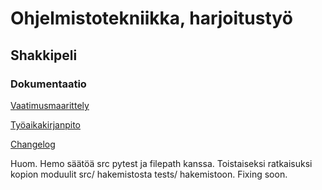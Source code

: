 # Ohjelmistotekniikka, harjoitustyö

## Shakkipeli

### Dokumentaatio

[Vaatimusmaarittely](https://github.com/slerbu/ot-harjoitustyo/blob/master/dokumentaatio/vaatimusmaarittely.md)

[Työaikakirjanpito](https://github.com/slerbu/ot-harjoitustyo/blob/master/dokumentaatio/tuntikirjanpito.md)

[Changelog](https://github.com/slerbu/ot-harjoitustyo/blob/master/dokumentaatio/changelog.md)


Huom. Hemo säätöä src pytest ja filepath kanssa. Toistaiseksi ratkaisuksi kopion moduulit src/ hakemistosta tests/ hakemistoon. Fixing soon.
